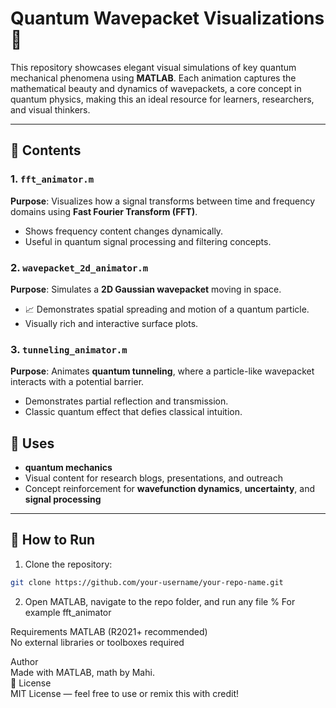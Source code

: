 # Quantum Wavepacket Visualizations 🔭

This repository showcases elegant visual simulations of key quantum mechanical phenomena using **MATLAB**. Each animation captures the mathematical beauty and dynamics of wavepackets, a core concept in quantum physics, making this an ideal resource for learners, researchers, and visual thinkers.

---

## 📁 Contents

### 1. `fft_animator.m`  
**Purpose**: Visualizes how a signal transforms between time and frequency domains using **Fast Fourier Transform (FFT)**.  
-  Shows frequency content changes dynamically.
-  Useful in quantum signal processing and filtering concepts.

### 2. `wavepacket_2d_animator.m`  
**Purpose**: Simulates a **2D Gaussian wavepacket** moving in space.  
- 📈 Demonstrates spatial spreading and motion of a quantum particle.
-  Visually rich and interactive surface plots.

### 3. `tunneling_animator.m`  
**Purpose**: Animates **quantum tunneling**, where a particle-like wavepacket interacts with a potential barrier.  
-  Demonstrates partial reflection and transmission.
-  Classic quantum effect that defies classical intuition.

## 🧠 Uses

- **quantum mechanics** 
- Visual content for research blogs, presentations, and outreach
- Concept reinforcement for **wavefunction dynamics**, **uncertainty**, and **signal processing**

---

## 🚀 How to Run

1. Clone the repository:

```bash
git clone https://github.com/your-username/your-repo-name.git
```
2. Open MATLAB, navigate to the repo folder, and run any file
   % For example
fft_animator

Requirements
MATLAB (R2021+ recommended)
<br>
No external libraries or toolboxes required

Author<br>
Made with MATLAB, math by Mahi. <br>
📜 License <br>
MIT License — feel free to use or remix this with credit! <br>
